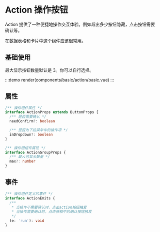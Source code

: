 # Action 操作按钮

Action 提供了一种便捷地操作交互体验。例如超出多少按钮隐藏，点击按钮需要确认等。

在数据表格和卡片中这个组件应该很常用。

## 基础使用

最大显示按钮数量默认是 3。你可以自行选择。

:::demo
render(components/basic/action/basic.vue)
:::

## 属性

```ts
/** 操作组件属性 */
interface ActionProps extends ButtonProps {
  /** 是否需要确认 */
  needConfirm?: boolean

  /** 是否为下拉菜单中的操作项 */
  inDropdown?: boolean
}

/** 操作组组件属性 */
interface ActionGroupProps {
  /** 最大可显示数量 */
  max?: number
}
```

## 事件

```ts
/** 操作组件定义的事件 */
interface ActionEmits {
  /**
   * 当操作不需要确认时，点击action按钮触发
   * 当操作需要确认时，点击弹框中的确认按钮触发
   */
  (e: 'run'): void
}
```
